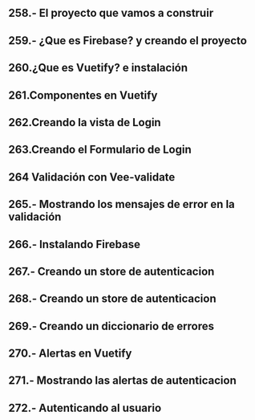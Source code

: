## 258.- El proyecto que vamos a construir
## 259.- ¿Que es Firebase? y creando el proyecto

## 260.¿Que es Vuetify? e instalación
## 261.Componentes en Vuetify
## 262.Creando la vista de Login
## 263.Creando el Formulario de Login
## 264 Validación con Vee-validate
## 265.- Mostrando los mensajes de error en la validación

## 266.- Instalando Firebase
## 267.- Creando un store de autenticacion
## 268.- Creando un store de autenticacion
## 269.- Creando un diccionario de errores
## 270.- Alertas en Vuetify
## 271.- Mostrando las alertas de autenticacion

## 272.- Autenticando al usuario
